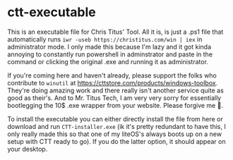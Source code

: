 # ctt-executable
This is an executable file for Chris Titus' Tool. All it is, is just a .ps1 file that automatically runs `iwr -useb https://christitus.com/win | iex` in administrator mode. I only made this because I'm lazy and it got kinda annoying to constantly run powershell in adminstrator and paste in the command or clicking the original .exe and running it as administrator.

If you're coming here and haven't already, please support the folks who contribute to `winutil` at https://cttstore.com/products/windows-toolbox. They're doing amazing work and there really isn't another service quite as good as their's. And to Mr. Titus Tech, I am very very sorry for essentially bootlegging the 10$ .exe wrapper from your website. Please forgive me 🙏.

To install the executable you can either directly install the file from here or download and run `CTT-installer.exe` (ik it's pretty redundant to have this, I only really made this so that one of my liteOS's always boots up on a new setup with CTT ready to go). If you do the latter option, it should appear on your desktop.
